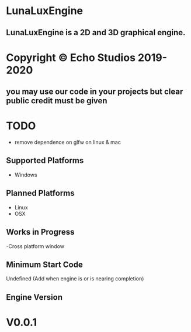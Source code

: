 # LunaLuxEngine
LunaLuxEngine is a 2D and 3D graphical engine.
----------------------------------------------------------------------------------------------
# Copyright © Echo Studios 2019-2020
you may use our code in your projects but clear public credit must be given
----------------------------------------------------------------------------------------------
# TODO
- remove dependence on glfw on linux & mac

Supported Platforms
-----------------------------------------------------------------------------------------------
 - Windows

Planned Platforms
-----------------------------------------------------------------------------------------------
 - Linux
 - OSX

Works in Progress
------------------------------------------------------------------------------------------------
-Cross platform window

Minimum Start Code
------------------------------------------------------------------------------------------------
Undefined (Add when engine is or is nearing completion)

Engine Version
-----------------------------------------------------------------------------------------------
# V0.0.1
